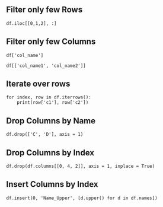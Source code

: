 ## Filter only few Rows

` df.iloc[[0,1,2], :] `


## Filter only few Columns

` df['col_name'] `

` df[['col_name1', 'col_name2']] `

## Iterate over rows

```
for index, row in df.iterrows():
    print(row['c1'], row['c2'])
```

## Drop Columns by Name

` df.drop(['C', 'D'], axis = 1) `

## Drop Columns by Index

` df.drop(df.columns[[0, 4, 2]], axis = 1, inplace = True)  `

## Insert Columns by Index

` df.insert(0, 'Name_Upper', [d.upper() for d in df.names]) `
